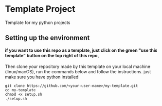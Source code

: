 # Template Project
Template for my python projects

## Setting up the environment
#### if you want to use this repo as a template, just click on the green "use this template" button on the top right of this repo,
Then clone your repository made by this template on your local machine (linux/macOS), run the commands below and follow the instructions.
just make sure you have python installed
```
git clone https://github.com/<your-user-name>/my-template.git
cd my-template
chmod +x setup.sh
./setup.sh
```
